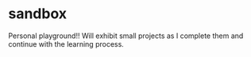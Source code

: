 # sandbox
Personal playground!! Will exhibit small projects as I complete them and continue with the learning process.
